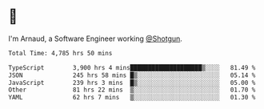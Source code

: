 # 👋

I'm Arnaud, a Software Engineer working [@Shotgun](https://shotgun.live).

<!--START_SECTION:waka-->

```txt
Total Time: 4,785 hrs 50 mins

TypeScript        3,900 hrs 4 mins████████████████████▒░░░░   81.49 %
JSON              245 hrs 58 mins █▒░░░░░░░░░░░░░░░░░░░░░░░   05.14 %
JavaScript        239 hrs 3 mins  █▒░░░░░░░░░░░░░░░░░░░░░░░   05.00 %
Other             81 hrs 22 mins  ▒░░░░░░░░░░░░░░░░░░░░░░░░   01.70 %
YAML              62 hrs 7 mins   ▒░░░░░░░░░░░░░░░░░░░░░░░░   01.30 %
```

<!--END_SECTION:waka-->

